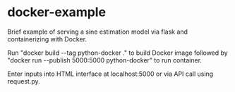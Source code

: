 # docker-example

Brief example of serving a sine estimation model via flask and containerizing with Docker. 

Run "docker build --tag python-docker ." to build Docker image followed by "docker run --publish 5000:5000 python-docker" to run container. 

Enter inputs into HTML interface at localhost:5000 or via API call using request.py.

